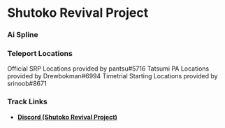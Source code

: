 # Shutoko Revival Project
### Ai Spline

### Teleport Locations
Official SRP Locations provided by pantsu#5716
Tatsumi PA Locations provided by Drewbokman#6994
Timetrial Starting Locations provided by srinoob#8671

### Track Links
- **[Discord (Shutoko Revival Project)](https://discord.gg/y7EN5CsQxe)**
